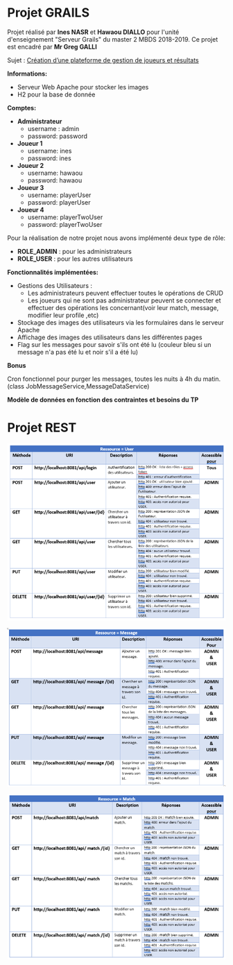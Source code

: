 # Projet GRAILS


Projet réalisé par **Ines NASR** et **Hawaou  DIALLO** pour l'unité d'enseignement "Serveur Grails" du master 2 MBDS 2018-2019.
Ce projet est encadré par **Mr Greg GALLI**

Sujet : [Création d’une plateforme de gestion de joueurs et résultats](http://cours.tokidev.fr/mbds/grails/tp_grails.pdf)

**Informations:**

- Serveur Web Apache pour stocker les images
- H2 pour la base de donnée


**Comptes:**

- **Administrateur**
  - username : admin
  - password: password
- **Joueur 1**
  - username: ines
  - password: ines
- **Joueur 2**
  - username: hawaou
  - password: hawaou
- **Joueur 3**
  - username: playerUser
  - password: playerUser
- **Joueur 4**
  - username: playerTwoUser
  - password: playerTwoUser


Pour la réalisation de notre projet nous avons implémenté deux type de rôle:

- **ROLE\_ADMIN** : pour les administrateurs
- **ROLE\_USER** : pour les autres utilisateurs

**Fonctionnalités implémentées:**

- Gestions des Utilisateurs :
  - Les administrateurs peuvent effectuer toutes le opérations de CRUD
  - Les joueurs qui ne sont pas administrateur peuvent se connecter et effectuer des opérations les concernant(voir leur match, message, modifier leur profile ,etc)
- Stockage des images des  utilisateurs via les formulaires dans le serveur Apache
- Affichage des images des  utilisateurs dans les différentes pages
- Flag sur les messages pour savoir s&#39;ils ont été lu (couleur bleu si un message n&#39;a pas été lu et noir s&#39;il a été lu)


**Bonus**

Cron fonctionnel pour purger les messages, toutes les nuits à 4h du matin.(class JobMessageService,MessageDataService)



**Modèle de données en fonction des contraintes et besoins du TP**



# Projet REST

![Ressource User](/Documentation/Images/Ressource_User.png)

![Ressource User](/Documentation/Images/Ressource_Message.png)

![Ressource User](/Documentation/Images/Ressource_Match.png)



